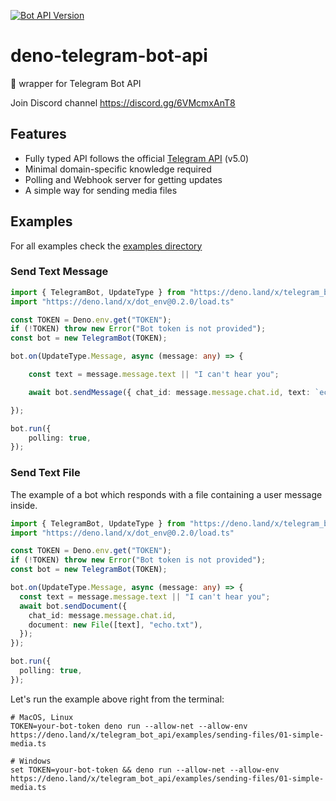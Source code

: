[![Bot API Version](https://img.shields.io/badge/Bot%20API-v5.0-blue)](https://core.telegram.org/bots/api)

# deno-telegram-bot-api
🦕 wrapper for Telegram Bot API 

Join Discord channel https://discord.gg/6VMcmxAnT8

## Features
- Fully typed API follows the official [Telegram API](https://core.telegram.org/bots/api) (v5.0)
- Minimal domain-specific knowledge required
- Polling and Webhook server for getting updates
- A simple way for sending media files

## Examples

For all examples check the [examples directory](https://github.com/dfvgbh/deno-telegram-bot-api/tree/master/examples)


### Send Text Message

```ts
import { TelegramBot, UpdateType } from "https://deno.land/x/telegram_bot_api/mod.ts"
import "https://deno.land/x/dot_env@0.2.0/load.ts"

const TOKEN = Deno.env.get("TOKEN");
if (!TOKEN) throw new Error("Bot token is not provided");
const bot = new TelegramBot(TOKEN);

bot.on(UpdateType.Message, async (message: any) => {

    const text = message.message.text || "I can't hear you";

    await bot.sendMessage({ chat_id: message.message.chat.id, text: `echo ${text}` })

});

bot.run({
    polling: true,
});

```

### Send Text File
The example of a bot which responds with a file containing a user message inside.

```ts
import { TelegramBot, UpdateType } from "https://deno.land/x/telegram_bot_api/mod.ts"
import "https://deno.land/x/dot_env@0.2.0/load.ts"

const TOKEN = Deno.env.get("TOKEN");
if (!TOKEN) throw new Error("Bot token is not provided");
const bot = new TelegramBot(TOKEN);

bot.on(UpdateType.Message, async (message: any) => {
  const text = message.message.text || "I can't hear you";
  await bot.sendDocument({
    chat_id: message.message.chat.id,
    document: new File([text], "echo.txt"),
  });
});

bot.run({
  polling: true,
});
```

Let's run the example above right from the terminal:
```shell script
# MacOS, Linux
TOKEN=your-bot-token deno run --allow-net --allow-env https://deno.land/x/telegram_bot_api/examples/sending-files/01-simple-media.ts
```
```shell script
# Windows
set TOKEN=your-bot-token && deno run --allow-net --allow-env https://deno.land/x/telegram_bot_api/examples/sending-files/01-simple-media.ts
```
